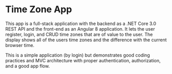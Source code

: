 # Time Zone App

This app is a full-stack application with the backend as a .NET Core 3.0 REST API and the front-end as an Angular 8 application.  It lets the user register, login, and CRUD time zones that are of value to the user.  The display shows all of the users time zones and the difference with the current browser time.  

This is a simple application (by login) but demonstrates good coding practices and MVC architecture with proper authentication, authorization, and a good app flow.
